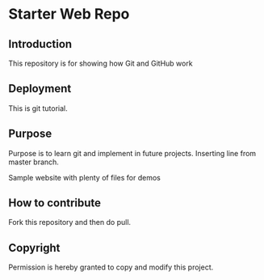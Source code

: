 # Starter Web Repo

## Introduction

This repository is for showing how Git and GitHub work

## Deployment

This is git tutorial.

## Purpose

Purpose is to learn git and implement in future projects. Inserting line from master branch.

Sample website with plenty of files for demos

## How to contribute
Fork this repository and then do pull.

## Copyright

Permission is hereby granted to copy and modify this project. 
